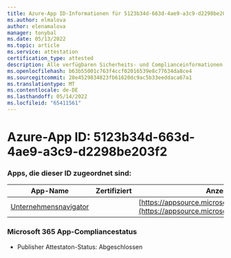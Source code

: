 ```yaml
---
title: Azure-App ID-Informationen für 5123b34d-663d-4ae9-a3c9-d2298be203f2
ms.author: elmalova
author: elenamalova
manager: tonybal
ms.date: 05/13/2022
ms.topic: article
ms.service: attestation
certification_type: attested
description: Alle verfügbaren Sicherheits- und Complianceinformationen für 5123b34d-663d-4ae9-a3c9-d2298be203f2.
ms.openlocfilehash: b63b55001c763f4ccf02016539e8c77634da8ce4
ms.sourcegitcommit: 28e4529834823fb61620dc9ac5b33eeddaca67a1
ms.translationtype: MT
ms.contentlocale: de-DE
ms.lasthandoff: 05/14/2022
ms.locfileid: "65411561"
---
```

# <a name="azure-app-id-5123b34d-663d-4ae9-a3c9-d2298be203f2"></a>Azure-App ID: 5123b34d-663d-4ae9-a3c9-d2298be203f2


### <a name="apps-associated-with-this-id"></a>Apps, die dieser ID zugeordnet sind:
| **App-Name** | **Zertifiziert** | **Anzeigen in AppSource** |
|--------------|---------------|-----------------------|
| [Unternehmensnavigator](../forward/WA200003365.md) |  | [https://appsource.microsoft.com/product/office/WA200003365](https://appsource.microsoft.com/product/office/WA200003365) |

### <a name="microsoft-365-app-compliance-status"></a>Microsoft 365 App-Compliancestatus
- Publisher Attestaton-Status: Abgeschlossen
